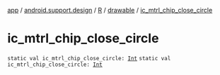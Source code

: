 [app](../../../index.md) / [android.support.design](../../index.md) / [R](../index.md) / [drawable](index.md) / [ic_mtrl_chip_close_circle](./ic_mtrl_chip_close_circle.md)

# ic_mtrl_chip_close_circle

`static val ic_mtrl_chip_close_circle: `[`Int`](https://kotlinlang.org/api/latest/jvm/stdlib/kotlin/-int/index.html)
`static val ic_mtrl_chip_close_circle: `[`Int`](https://kotlinlang.org/api/latest/jvm/stdlib/kotlin/-int/index.html)